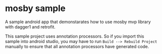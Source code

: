 # mosby sample
A sample android app that demonstarates how to use mosby mvp library with dagger1 and retrofit.

This sample project uses annotation processors. So if you import this sample into android studio, you may have to run `Build --> Rebuild Project` manually to ensure that all annotation processors have generated code.